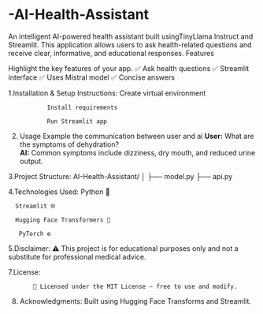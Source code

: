 # -AI-Health-Assistant
An intelligent AI-powered health assistant built usingTinyLlama Instruct and Streamlit. This application allows users to ask health-related questions and receive clear, informative, and educational responses.
Features

Highlight the key features of your app.
✅ Ask health questions
✅ Streamlit interface
✅ Uses Mistral model
✅ Concise answers

1.Installation & Setup Instructions:
               Create virtual environment
 
               Install requirements

               Run Streamlit app

2. Usage Example
    the communication between user and ai
**User:** What are the symptoms of dehydration?  
**AI:** Common symptoms include dizziness, dry mouth, and reduced urine output.

3.Project Structure:
              AI-Health-Assistant/
                           │
                           ├── model.py
                           ├── api.py

4.Technologies Used:
       Python 🐍

      Streamlit 🌐

      Hugging Face Transformers 🤗

       PyTorch ⚙️

5.Disclaimer:
          ⚠️ This project is for educational purposes only and not a substitute for professional medical advice.

7.License:

           📄 Licensed under the MIT License — free to use and modify.


8. Acknowledgments:
            Built using Hugging Face Transforms and Streamlit.
